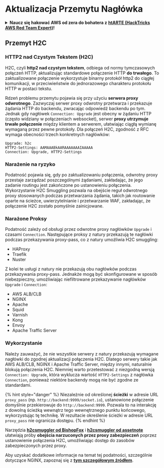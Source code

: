 # Aktualizacja Przemytu Nagłówka

<details>

<summary><strong>Naucz się hakować AWS od zera do bohatera z</strong> <a href="https://training.hacktricks.xyz/courses/arte"><strong>htARTE (HackTricks AWS Red Team Expert)</strong></a><strong>!</strong></summary>

Inne sposoby wsparcia HackTricks:

* Jeśli chcesz zobaczyć swoją **firmę reklamowaną w HackTricks** lub **pobrać HackTricks w formacie PDF**, sprawdź [**PLANY SUBSKRYPCYJNE**](https://github.com/sponsors/carlospolop)!
* Zdobądź [**oficjalne gadżety PEASS & HackTricks**](https://peass.creator-spring.com)
* Odkryj [**Rodzinę PEASS**](https://opensea.io/collection/the-peass-family), naszą kolekcję ekskluzywnych [**NFT**](https://opensea.io/collection/the-peass-family)
* **Dołącz do** 💬 [**Grupy Discord**](https://discord.gg/hRep4RUj7f) lub [**grupy telegramowej**](https://t.me/peass) lub **śledź** nas na **Twitterze** 🐦 [**@carlospolopm**](https://twitter.com/hacktricks_live)**.**
* **Podziel się swoimi sztuczkami hakerskimi, przesyłając PR-y do** [**HackTricks**](https://github.com/carlospolop/hacktricks) i [**HackTricks Cloud**](https://github.com/carlospolop/hacktricks-cloud) github repos.

</details>

## Przemyt H2C <a href="#http2-over-cleartext-h2c" id="http2-over-cleartext-h2c"></a>

### HTTP2 nad Czystym Tekstem (H2C) <a href="#http2-over-cleartext-h2c" id="http2-over-cleartext-h2c"></a>

H2C, czyli **http2 nad czystym tekstem**, odbiega od normy tymczasowych połączeń HTTP, aktualizując standardowe połączenie HTTP **do trwałego**. To zaktualizowane połączenie wykorzystuje binarny protokół http2 do ciągłej komunikacji, w przeciwieństwie do jednorazowego charakteru protokołu HTTP w postaci tekstu.

Rdzeń problemu przemytu pojawia się przy użyciu **serwera proxy odwrotnego**. Zazwyczaj serwer proxy odwrotny przetwarza i przekazuje żądania HTTP do backendu, zwracając odpowiedź backendu po tym. Jednak gdy nagłówek `Connection: Upgrade` jest obecny w żądaniu HTTP (często widziany w połączeniach websocket), serwer **proxy utrzymuje trwałe połączenie** między klientem a serwerem, ułatwiając ciągłą wymianę wymaganą przez pewne protokoły. Dla połączeń H2C, zgodność z RFC wymaga obecności trzech konkretnych nagłówków:
``` 
Upgrade: h2c
HTTP2-Settings: AAMAAABkAARAAAAAAAIAAAAA
Connection: Upgrade, HTTP2-Settings
```
### Narażenie na ryzyko <a href="#exploitation" id="exploitation"></a>

Podatność pojawia się, gdy po zaktualizowaniu połączenia, odwrotny proxy przestaje zarządzać poszczególnymi żądaniami, zakładając, że jego zadanie routingu jest zakończone po ustanowieniu połączenia. Wykorzystanie H2C Smuggling pozwala na obejście reguł odwrotnego proxy stosowanych podczas przetwarzania żądania, takich jak routowanie oparte na ścieżce, uwierzytelnianie i przetwarzanie WAF, zakładając, że połączenie H2C zostało pomyślnie zainicjowane.

### Narażone Proksy <a href="#exploitation" id="exploitation"></a>

Podatność zależy od obsługi przez odwrotne proxy nagłówków `Upgrade` i czasami `Connection`. Następujące proksy z natury przekazują te nagłówki podczas przekazywania proxy-pass, co z natury umożliwia H2C smuggling:

- HAProxy
- Traefik
- Nuster

Z kolei te usługi z natury nie przekazują obu nagłówków podczas przekazywania proxy-pass. Jednakże mogą być skonfigurowane w sposób niebezpieczny, umożliwiając niefiltrowane przekazywanie nagłówków `Upgrade` i `Connection`:

- AWS ALB/CLB
- NGINX
- Apache
- Squid
- Varnish
- Kong
- Envoy
- Apache Traffic Server

### Wykorzystanie <a href="#exploitation" id="exploitation"></a>

Należy zauważyć, że nie wszystkie serwery z natury przekazują wymagane nagłówki do zgodnej aktualizacji połączenia H2C. Dlatego serwery takie jak AWS ALB/CLB, NGINX i Apache Traffic Server, między innymi, naturalnie blokują połączenia H2C. Niemniej warto przetestować z niezgodną wersją `Connection: Upgrade`, która wyklucza wartość `HTTP2-Settings` z nagłówka `Connection`, ponieważ niektóre backendy mogą nie być zgodne ze standardami.

{% hint style="danger" %}
Niezależnie od określonej **ścieżki** w adresie URL `proxy_pass` (np. `http://backend:9999/socket.io`), ustanowione połączenie domyślnie przekierowuje do `http://backend:9999`. Pozwala to na interakcję z dowolną ścieżką wewnątrz tego wewnętrznego punktu końcowego, wykorzystując tę technikę. W rezultacie określenie ścieżki w adresie URL `proxy_pass` nie ogranicza dostępu.
{% endhint %}

Narzędzia [**h2csmuggler od BishopFox**](https://github.com/BishopFox/h2csmuggler) i [**h2csmuggler od assetnote**](https://github.com/assetnote/h2csmuggler) ułatwiają próby **obejścia narzuconych przez proxy zabezpieczeń** poprzez ustanowienie połączenia H2C, umożliwiając dostęp do zasobów zabezpieczonych przez proxy.

Aby uzyskać dodatkowe informacje na temat tej podatności, szczególnie dotyczące NGINX, zapoznaj się z [**tym szczegółowym źródłem**](../network-services-pentesting/pentesting-web/nginx.md#proxy\_set\_header-upgrade-and-connection).
